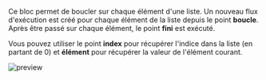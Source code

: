 Ce bloc permet de boucler sur chaque élément d'une liste. Un nouveau flux d'exécution est créé pour chaque élément de la liste depuis le point **boucle**. Après être passé sur chaque élément, le point **fini** est exécuté.

Vous pouvez utiliser le point **index** pour récupérer l'indice dans la liste (en partant de 0) et **élément** pour récupérer la valeur de l'élément courant.

![preview](/images/controls/forEach-fr.png)